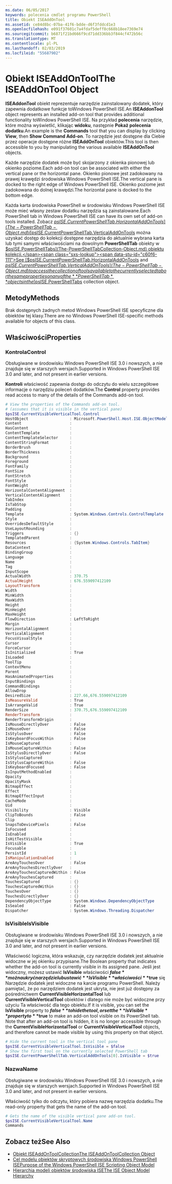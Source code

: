```yaml
---
ms.date: 06/05/2017
keywords: polecenia cmdlet programu PowerShell
title: Obiekt ISEAddOnTool
ms.assetid: ce84d8bc-07ba-41f6-bdde-d6f3fddcd1e3
ms.openlocfilehash: e091f37601c7a4fdaf5deff8c668b18ee7369e74
ms.sourcegitcommit: b6871f21bd666f9cd71dd336bb3f844cf472b56c
ms.translationtype: MT
ms.contentlocale: pl-PL
ms.lasthandoff: 02/03/2019
ms.locfileid: "55687902"
---
```

# <a name="the-iseaddontool-object"></a><span data-ttu-id="c60f6-103">Obiekt ISEAddOnTool</span><span class="sxs-lookup"><span data-stu-id="c60f6-103">The ISEAddOnTool Object</span></span>

<span data-ttu-id="c60f6-104">**ISEAddonTool** obiekt reprezentuje narzędzie zainstalowany dodatek, który zapewnia dodatkowe funkcje toWindows PowerShell ISE.</span><span class="sxs-lookup"><span data-stu-id="c60f6-104">An **ISEAddonTool** object represents an installed add-on tool that provides additional functionality toWindows PowerShell ISE.</span></span> <span data-ttu-id="c60f6-105">Na przykład **polecenia** narzędzie, które można wyświetlić, klikając **widoku**, następnie **Pokaż polecenia dodatku**.</span><span class="sxs-lookup"><span data-stu-id="c60f6-105">An example is the **Commands** tool that you can display by clicking **View**, then **Show Command Add-on**.</span></span> <span data-ttu-id="c60f6-106">To narzędzie jest dostępne dla Ciebie przez operacje dostępne różne **ISEAddOnTool** obiektów.</span><span class="sxs-lookup"><span data-stu-id="c60f6-106">This tool is then accessible to you by manipulating the various available **ISEAddOnTool** objects.</span></span>

<span data-ttu-id="c60f6-107">Każde narzędzie dodatek może być skojarzony z okienka pionowej lub okienko poziome.</span><span class="sxs-lookup"><span data-stu-id="c60f6-107">Each add-on tool can be associated with either the vertical pane or the horizontal pane.</span></span> <span data-ttu-id="c60f6-108">Okienko pionowe jest zadokowany na prawej krawędzi środowiska Windows PowerShell ISE.</span><span class="sxs-lookup"><span data-stu-id="c60f6-108">The vertical pane is docked to the right edge of Windows PowerShell ISE.</span></span> <span data-ttu-id="c60f6-109">Okienko poziome jest zadokowana do dolnej krawędzi.</span><span class="sxs-lookup"><span data-stu-id="c60f6-109">The horizontal pane is docked to the bottom edge.</span></span>

<span data-ttu-id="c60f6-110">Każda karta środowiska PowerShell w środowisku Windows PowerShell ISE może mieć własny zestaw dodatku narzędzia są zainstalowane.</span><span class="sxs-lookup"><span data-stu-id="c60f6-110">Each PowerShell tab in Windows PowerShell ISE can have its own set of add-on tools installed.</span></span> <span data-ttu-id="c60f6-111">Zobacz [$psISE.CurrentPowerShellTab.HorizontalAddOnTools](The-PowerShellTab-Object.md) i [$psISE.CurrentPowerShellTab.VerticalAddOnTools](The-PowerShellTab-Object.md) można uzyskać dostęp do kolekcji dostępne narzędzia do aktualnie wybrana karta lub tymi samymi właściwościami na dowolnym **PowerShellTab** obiekty w [$psISE.PowerShellTabs](The-PowerShellTabCollection-Object.md) obiektu kolekcji.</span><span class="sxs-lookup"><span data-stu-id="c60f6-111">See [$psISE.CurrentPowerShellTab.HorizontalAddOnTools](The-PowerShellTab-Object.md) and [$psISE.CurrentPowerShellTab.VerticalAddOnTools](The-PowerShellTab-Object.md) to access the collection of tools available to the currently selected tab or the same properties on any of the **PowerShellTab** objects in the [$psISE.PowerShellTabs](The-PowerShellTabCollection-Object.md) collection object.</span></span>

## <a name="methods"></a><span data-ttu-id="c60f6-112">Metody</span><span class="sxs-lookup"><span data-stu-id="c60f6-112">Methods</span></span>

<span data-ttu-id="c60f6-113">Brak dostępnych żadnych metod Windows PowerShell ISE specyficzne dla obiektów tej klasy.</span><span class="sxs-lookup"><span data-stu-id="c60f6-113">There are no Windows PowerShell ISE-specific methods available for objects of this class.</span></span>

## <a name="properties"></a><span data-ttu-id="c60f6-114">Właściwości</span><span class="sxs-lookup"><span data-stu-id="c60f6-114">Properties</span></span>

### <a name="control"></a><span data-ttu-id="c60f6-115">Kontrola</span><span class="sxs-lookup"><span data-stu-id="c60f6-115">Control</span></span>

<span data-ttu-id="c60f6-116">Obsługiwane w środowisku Windows PowerShell ISE 3.0 i nowszych, a nie znajduje się w starszych wersjach.</span><span class="sxs-lookup"><span data-stu-id="c60f6-116">Supported in Windows PowerShell ISE 3.0 and later, and not present in earlier versions.</span></span>

<span data-ttu-id="c60f6-117">**Kontroli** właściwość zapewnia dostęp do odczytu do wielu szczegółowe informacje o narzędziu poleceń dodatków.</span><span class="sxs-lookup"><span data-stu-id="c60f6-117">The **Control** property provides read access to many of the details of the Commands add-on tool.</span></span>

```powershell
# View the properties of the Commands add-on tool.
# (assumes that it is visible in the vertical pane)
$psISE.CurrentVisibleVerticalTool.Control
HostObject                  : Microsoft.PowerShell.Host.ISE.ObjectModelRoot
Content                     :
HasContent                  :
ContentTemplate             :
ContentTemplateSelector     :
ContentStringFormat         :
BorderBrush                 :
BorderThickness             :
Background                  :
Foreground                  :
FontFamily                  :
FontSize                    :
FontStretch                 :
FontStyle                   :
FontWeight                  :
HorizontalContentAlignment  :
VerticalContentAlignment    :
TabIndex                    :
IsTabStop                   :
Padding                     :
Template                    : System.Windows.Controls.ControlTemplate
Style                       :
OverridesDefaultStyle       :
UseLayoutRounding           :
Triggers                    : {}
TemplatedParent             :
Resources                   : {System.Windows.Controls.TabItem}
DataContext                 :
BindingGroup                :
Language                    :
Name                        :
Tag                         :
InputScope                  :
ActualWidth                 : 370.75
ActualHeight                : 676.559097412109
LayoutTransform             :
Width                       :
MinWidth                    :
MaxWidth                    :
Height                      :
MinHeight                   :
MaxHeight                   :
FlowDirection               : LeftToRight
Margin                      :
HorizontalAlignment         :
VerticalAlignment           :
FocusVisualStyle            :
Cursor                      :
ForceCursor                 :
IsInitialized               : True
IsLoaded                    :
ToolTip                     :
ContextMenu                 :
Parent                      :
HasAnimatedProperties       :
InputBindings               :
CommandBindings             :
AllowDrop                   :
DesiredSize                 : 227.66,676.559097412109
IsMeasureValid              : True
IsArrangeValid              : True
RenderSize                  : 370.75,676.559097412109
RenderTransform             :
RenderTransformOrigin       :
IsMouseDirectlyOver         : False
IsMouseOver                 : False
IsStylusOver                : False
IsKeyboardFocusWithin       : False
IsMouseCaptured             :
IsMouseCaptureWithin        : False
IsStylusDirectlyOver        : False
IsStylusCaptured            :
IsStylusCaptureWithin       : False
IsKeyboardFocused           : False
IsInputMethodEnabled        :
Opacity                     :
OpacityMask                 :
BitmapEffect                :
Effect                      :
BitmapEffectInput           :
CacheMode                   :
Uid                         :
Visibility                  : Visible
ClipToBounds                : False
Clip                        :
SnapsToDevicePixels         : False
IsFocused                   :
IsEnabled                   :
IsHitTestVisible            :
IsVisible                   : True
Focusable                   :
PersistId                   : 1
IsManipulationEnabled       :
AreAnyTouchesOver           : False
AreAnyTouchesDirectlyOver   :
AreAnyTouchesCapturedWithin : False
AreAnyTouchesCaptured       :
TouchesCaptured             : {}
TouchesCapturedWithin       : {}
TouchesOver                 : {}
TouchesDirectlyOver         : {}
DependencyObjectType        : System.Windows.DependencyObjectType
IsSealed                    : False
Dispatcher                  : System.Windows.Threading.Dispatcher
```

### <a name="isvisible"></a><span data-ttu-id="c60f6-118">IsVisible</span><span class="sxs-lookup"><span data-stu-id="c60f6-118">IsVisible</span></span>

<span data-ttu-id="c60f6-119">Obsługiwane w środowisku Windows PowerShell ISE 3.0 i nowszych, a nie znajduje się w starszych wersjach.</span><span class="sxs-lookup"><span data-stu-id="c60f6-119">Supported in Windows PowerShell ISE 3.0 and later, and not present in earlier versions.</span></span>

<span data-ttu-id="c60f6-120">Właściwość logiczna, która wskazuje, czy narzędzie dodatek jest aktualnie widoczne w jej okienku przypisane.</span><span class="sxs-lookup"><span data-stu-id="c60f6-120">The Boolean property that indicates whether the add-on tool is currently visible in its assigned pane.</span></span> <span data-ttu-id="c60f6-121">Jeśli jest widoczny, możesz ustawić **IsVisible** właściwości **$false** można ukryć narzędzie lub ustawić **IsVisible** właściwości **$true** się Narzędzie dodatek jest widoczne na karcie programu PowerShell. Należy pamiętać, że po narzędziem dodatek jest ukryta, nie jest już dostępny za pośrednictwem **CurrentVisibleHorizontalTool** lub **CurrentVisibleVerticalTool** obiektów i dlatego nie może być widoczne przy użyciu Ta właściwość dla tego obiektu.</span><span class="sxs-lookup"><span data-stu-id="c60f6-121">If it is visible, you can set the **IsVisible** property to **$false** to hide the tool, or set the **IsVisible** property to **$true** to make an add-on tool visible on its PowerShell tab. Note that after an add-on tool is hidden, it is no longer accessible through the **CurrentVisibleHorizontalTool** or **CurrentVisibleVerticalTool** objects, and therefore cannot be made visible by using this property on that object.</span></span>

```powershell
# Hide the current tool in the vertical tool pane
$psISE.CurrentVisibleVerticalTool.IsVisible = $false
# Show the first tool on the currently selected PowerShell tab
$psISE.CurrentPowerShellTab.VerticalAddOnTools[0].IsVisible = $true
```

### <a name="name"></a><span data-ttu-id="c60f6-122">Nazwa</span><span class="sxs-lookup"><span data-stu-id="c60f6-122">Name</span></span>

<span data-ttu-id="c60f6-123">Obsługiwane w środowisku Windows PowerShell ISE 3.0 i nowszych, a nie znajduje się w starszych wersjach.</span><span class="sxs-lookup"><span data-stu-id="c60f6-123">Supported in Windows PowerShell ISE 3.0 and later, and not present in earlier versions.</span></span>

<span data-ttu-id="c60f6-124">Właściwość tylko do odczytu, który pobiera nazwę narzędzia dodatku.</span><span class="sxs-lookup"><span data-stu-id="c60f6-124">The read-only property that gets the name of the add-on tool.</span></span>

```powershell
# Gets the name of the visible vertical pane add-on tool.
$psISE.CurrentVisibleVerticalTool.Name
Commands
```

## <a name="see-also"></a><span data-ttu-id="c60f6-125">Zobacz też</span><span class="sxs-lookup"><span data-stu-id="c60f6-125">See Also</span></span>

- [<span data-ttu-id="c60f6-126">Obiekt ISEAddOnToolCollection</span><span class="sxs-lookup"><span data-stu-id="c60f6-126">The ISEAddOnToolCollection Object</span></span>](The-ISEAddOnToolCollection-Object.md)
- [<span data-ttu-id="c60f6-127">Cel modelu obiektów skryptowych środowiska Windows PowerShell ISE</span><span class="sxs-lookup"><span data-stu-id="c60f6-127">Purpose of the Windows PowerShell ISE Scripting Object Model</span></span>](Purpose-of-the-Windows-PowerShell-ISE-Scripting-Object-Model.md)
- [<span data-ttu-id="c60f6-128">Hierarchia modeli obiektów środowiska ISE</span><span class="sxs-lookup"><span data-stu-id="c60f6-128">The ISE Object Model Hierarchy</span></span>](The-ISE-Object-Model-Hierarchy.md)
